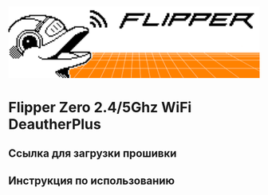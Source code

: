 ![](./jpg/light_theme_banner.png)

# Flipper Zero 2.4/5Ghz WiFi DeautherPlus

## Ссылка для загрузки прошивки

## Инструкция по использованию
